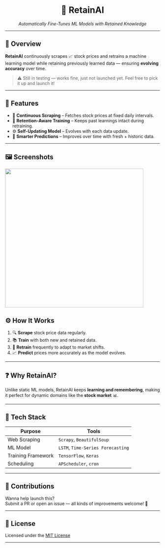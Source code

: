 <h1 align="center">🤖 RetainAI</h1>
<p align="center"><em>Automatically Fine-Tunes ML Models with Retained Knowledge</em></p>

---

## 🚀 Overview

**RetainAI** continuously scrapes 📈 stock prices and retrains a machine learning model while retaining previously learned data — ensuring **evolving accuracy** over time.

> ⚠️ Still in testing — works fine, just not launched yet. Feel free to pick it up and launch it!

---

## 🔑 Features

- 🔁 **Continuous Scraping** – Fetches stock prices at fixed daily intervals.
- 🧠 **Retention-Aware Training** – Keeps past learnings intact during retraining.
- ⚙️ **Self-Updating Model** – Evolves with each data update.
- 🎯 **Smarter Predictions** – Improves over time with fresh + historic data.

---
## 🖼️ Screenshots

<img src="https://github.com/user-attachments/assets/935b6be2-214b-4760-a572-3717509cef63" width="450">

## ⚙️ How It Works

1. 🔍 **Scrape** stock price data regularly.
2. 📚 **Train** with both new and retained data.
3. 🔄 **Retrain** frequently to adapt to market shifts.
4. 📈 **Predict** prices more accurately as the model evolves.

---

## ❓ Why RetainAI?

Unlike static ML models, RetainAI keeps **learning and remembering**, making it perfect for dynamic domains like the **stock market** 📊.

---

## 🧰 Tech Stack

| Purpose            | Tools                                      |
|--------------------|--------------------------------------------|
| Web Scraping       | `Scrapy`, `BeautifulSoup`                  |
| ML Model           | `LSTM`, `Time-Series Forecasting`          |
| Training Framework | `TensorFlow`, `Keras`                      |
| Scheduling         | `APScheduler`, `cron`                      |

---

## 🤝 Contributions

Wanna help launch this?  
Submit a PR or open an issue — all kinds of improvements welcome! 🚀

---

## 📄 License

Licensed under the [MIT License](LICENSE)

---

